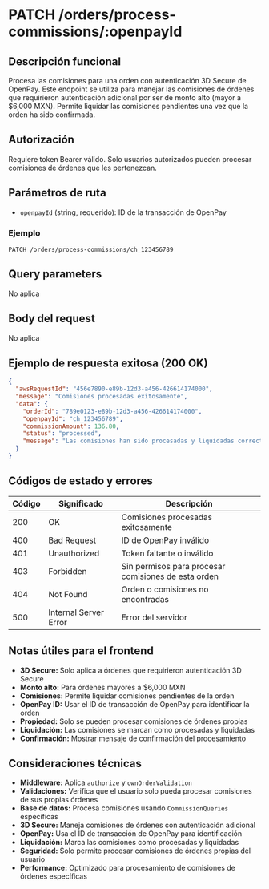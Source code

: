 # PATCH /orders/process-commissions/:openpayId

## Descripción funcional

Procesa las comisiones para una orden con autenticación 3D Secure de OpenPay. Este endpoint se utiliza para manejar las comisiones de órdenes que requirieron autenticación adicional por ser de monto alto (mayor a $6,000 MXN). Permite liquidar las comisiones pendientes una vez que la orden ha sido confirmada.

## Autorización

Requiere token Bearer válido. Solo usuarios autorizados pueden procesar comisiones de órdenes que les pertenezcan.

## Parámetros de ruta

- `openpayId` (string, requerido): ID de la transacción de OpenPay

### Ejemplo
```
PATCH /orders/process-commissions/ch_123456789
```

## Query parameters

No aplica

## Body del request

No aplica

## Ejemplo de respuesta exitosa (200 OK)

```json
{
  "awsRequestId": "456e7890-e89b-12d3-a456-426614174000",
  "message": "Comisiones procesadas exitosamente",
  "data": {
    "orderId": "789e0123-e89b-12d3-a456-426614174000",
    "openpayId": "ch_123456789",
    "commissionAmount": 136.80,
    "status": "processed",
    "message": "Las comisiones han sido procesadas y liquidadas correctamente"
  }
}
```

## Códigos de estado y errores

| Código | Significado | Descripción |
|--------|-------------|-------------|
| 200 | OK | Comisiones procesadas exitosamente |
| 400 | Bad Request | ID de OpenPay inválido |
| 401 | Unauthorized | Token faltante o inválido |
| 403 | Forbidden | Sin permisos para procesar comisiones de esta orden |
| 404 | Not Found | Orden o comisiones no encontradas |
| 500 | Internal Server Error | Error del servidor |

## Notas útiles para el frontend

- **3D Secure:** Solo aplica a órdenes que requirieron autenticación 3D Secure
- **Monto alto:** Para órdenes mayores a $6,000 MXN
- **Comisiones:** Permite liquidar comisiones pendientes de la orden
- **OpenPay ID:** Usar el ID de transacción de OpenPay para identificar la orden
- **Propiedad:** Solo se pueden procesar comisiones de órdenes propias
- **Liquidación:** Las comisiones se marcan como procesadas y liquidadas
- **Confirmación:** Mostrar mensaje de confirmación del procesamiento

## Consideraciones técnicas

- **Middleware:** Aplica `authorize` y `ownOrderValidation`
- **Validaciones:** Verifica que el usuario solo pueda procesar comisiones de sus propias órdenes
- **Base de datos:** Procesa comisiones usando `CommissionQueries` específicas
- **3D Secure:** Maneja comisiones de órdenes con autenticación adicional
- **OpenPay:** Usa el ID de transacción de OpenPay para identificación
- **Liquidación:** Marca las comisiones como procesadas y liquidadas
- **Seguridad:** Solo permite procesar comisiones de órdenes propias del usuario
- **Performance:** Optimizado para procesamiento de comisiones de órdenes específicas
